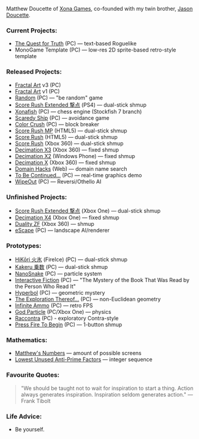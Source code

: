 Matthew Doucette of [Xona Games](https://github.com/XonaGames), co-founded with my twin brother, [Jason Doucette](https://github.com/JDoucette).
### Current Projects:
- [The Quest for Truth](http://xona.com/quest/) (PC) — text-based Roguelike
- MonoGame Template (PC) — low-res 2D sprite-based retro-style template

### Released Projects:
- [Fractal Art](https://youtu.be/fpyS-u69-zs) v3 (PC)
- [Fractal Art](https://youtu.be/1pK00KAIC9Q) v1 (PC)
- [Random](http://xona.com/random) (PC) — "be random" game
- [Score Rush Extended 撃点](http://xona.com/scorerush/) (PS4) — dual-stick shmup
- [Xonafish](http://xona.com/xonafish/) (PC) — chess engine (Stockfish 7 branch)
- [Scaredy Ship](http://xona.com/scaredyship/) (PC) — avoidance game
- [Color Crush](http://xona.com/colorcrush/) (PC) — block breaker
- [Score Rush MP](http://xona.com/scorerush/html5/) (HTML5) — dual-stick shmup
- [Score Rush](http://xona.com/scorerush/html5/) (HTML5) — dual-stick shmup
- [Score Rush](http://xona.com/scorerush/x360/) (Xbox 360) — dual-stick shmup
- [Decimation X3](http://xona.com/decimationx3/) (Xbox 360) — fixed shmup
- [Decimation X2](http://xona.com/decimationx2/) (Windows Phone) — fixed shmup
- [Decimation X](http://xona.com/decimationx/) (Xbox 360) — fixed shmup
- [Domain Hacks](http://xona.com/domainhacks/) (Web) — domain name search
- [To Be Continued...](http://xona.com/tbc/) (PC) — real-time graphics demo
- [WipeOut](http://xona.com/wipeout/) (PC) — Reversi/Othello AI
### Unfinished Projects:
- [Score Rush Extended 撃点](http://xona.com/scorerush/) (Xbox One) — dual-stick shmup
- [Decimation X4](http://xona.com/decimationx4/) (Xbox One) — fixed shmup
- [Duality ZF](http://xona.com/dualityzf/) (Xbox 360) — shmup
- [eScape](http://xona.com/escape/) (PC) — landscape AI/renderer
### Prototypes:
- [HiKōri 火氷](http://xona.com/hikori/) (FireIce) (PC) — dual-stick shmup
- [Kakeru 乗数](http://xona.com/kakeru/) (PC) — dual-stick shmup
- [NanoSnake](https://www.youtube.com/playlist?list=PLYUwJ3dlBCsVuN_dRL6TDp9FynDq0oy14) (PC) — particle system
- [Interactive Fiction](https://youtu.be/I6-GujXBzgk) (PC) — "The Mystery of the Book That Was Read by the Person Who Read It"
- [Hyperbol](http://xona.com/hyperbol/) (PC) — geometric mystery
- [The Exploration Thereof...](http://xona.com/exploration/) (PC) — non-Euclidean geometry
- [Infinite Ammo](http://xona.com/infiniteammo/) (PC) — retro FPS
- [God Particle](http://xona.com/godparticle/) (PC/Xbox One) — physics
- [Raccontra](http://xona.com/raccontra/) (PC) - exploratory Contra-style
- [Press Fire To Begin](http://xona.com/pressfire/) (PC) — 1-button shmup
### Mathematics:
- [Matthew's Numbers](http://xona.com/matthewsnumbers/) — amount of possible screens
- [Lowest Unused Anti-Prime Factors](https://oeis.org/A332271) — integer sequence
### Favourite Quotes:
> "We should be taught not to wait for inspiration to start a thing. Action always generates inspiration. Inspiration seldom generates action." — Frank Tibolt
### Life Advice:
- Be yourself.

<!--
**Xonatron/Xonatron** is a ✨ _special_ ✨ repository because its `README.md` (this file) appears on your GitHub profile.

Here are some ideas to get you started:

- 🔭 I’m currently working on ...
- 🌱 I’m currently learning ...
- 👯 I’m looking to collaborate on ...
- 🤔 I’m looking for help with ...
- 💬 Ask me about ...
- 📫 How to reach me: ...
- 😄 Pronouns: ...
- ⚡ Fun fact: ...
-->
